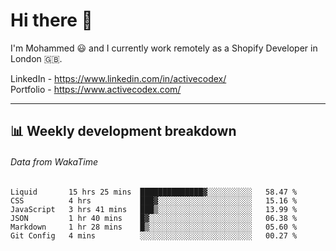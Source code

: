 # Hi there 👋

I'm Mohammed 😃 and I currently work remotely as a Shopify Developer in London 🇬🇧.

LinkedIn - https://www.linkedin.com/in/activecodex/
<br/>
Portfolio - https://www.activecodex.com/

---

## 📊 Weekly development breakdown
###### Data from WakaTime

<!--START_SECTION:waka-->

```text
Liquid       15 hrs 25 mins  ██████████████▓░░░░░░░░░░   58.47 %
CSS          4 hrs           ███▓░░░░░░░░░░░░░░░░░░░░░   15.16 %
JavaScript   3 hrs 41 mins   ███▒░░░░░░░░░░░░░░░░░░░░░   13.99 %
JSON         1 hr 40 mins    █▓░░░░░░░░░░░░░░░░░░░░░░░   06.38 %
Markdown     1 hr 28 mins    █▒░░░░░░░░░░░░░░░░░░░░░░░   05.60 %
Git Config   4 mins          ░░░░░░░░░░░░░░░░░░░░░░░░░   00.27 %
```

<!--END_SECTION:waka-->
